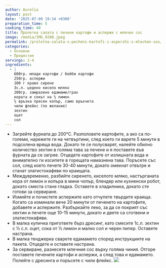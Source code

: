 ```yaml
---
author: Aurelia
layout: post
date: '2025-07-09 19:34 +0300'
preparation_time: 5
cooking_time: 40
title: Пролетна салата с печени картофи и аспержи с млечен сос
image: /media/IMG_9280.jpeg
permalink: /proletna-salata-s-pecheni-kartofi-i-asperzhi-s-mlechen-sos/
categories:
  - Основни
  - Предястия
servings: 2-4
ingredients:
  - |
    600гр. млади картофи / бейби картофи
    250гр. аспержи
    100 г краве сирене
    3с.л. цедено кисело мляко
    200гр. замразено едамаме/грах
    кората и сокът на ½ лимон
    ½ връзка пресен копър, само връхчета
    чили флейкс (по желание)
    зехтин
    оцет
    сол
---
```

- Загрейте фурната до 200°C. Разполовете картофите, а ако са по-големи, нарежете ги на четвъртини, след което ги варете 5 минути в подсолена вряща вода. Докато те се полусварят, налейте обилно количество зехтин в голяма тава за печене и я поставете във фурната да се загрее. Отцедете картофите от излишната вода и внимателно ги изсипете в горещата намазнена тава. Поръсете със сол, след което печете 30-40 минути, докато омекнат отвътре и станат златистокафяви по краищата.
- Междувременно, разбийте сиренето, киселото мляко, настърганата кора от лимон и копъра в мини чопър, блендер или кухненски робот, докато сместа стане гладка. Оставете в хладилника, докато сте готови за сервиране.
- Измийте и почистете аспержите като отчупете твърдите краища. Когато са изминали вече 20 минути от печенето на картофите, добавете и аспержите. Разбъркайте леко, за да се покрият със зехтин и печете още 10-15 минути, докато и двете са сготвени и златистокафяви.
- В малка купичка пригответе бърз дресинг, като смесите 1с.л. зехтин с ½ с.л. оцет, сока от ½ лимон и малко сол и черен пипер. Оставете настрана. 
- В малка тенджерка сварете едамамето според инструкциите на пакета. Отцедете и оставете настрана.
- За сервиране, разнесете млечния сос върху голяма чиния. Отгоре поставете печените картофи и аспержи, а след това и едамамето. Полейте с дресинга и поръсете с чили флейкс.
![]({{site.baseurl}}media/IMG_9287.jpeg)

